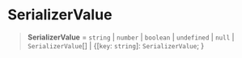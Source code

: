 # SerializerValue

> **SerializerValue** = `string` \| `number` \| `boolean` \| `undefined` \| `null` \| `SerializerValue`[] \| \{[`key`: `string`]: `SerializerValue`; \}
